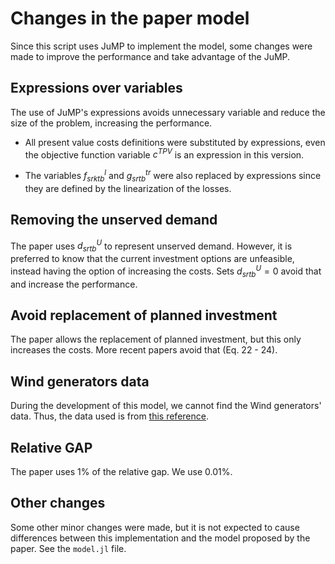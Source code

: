 # Changes in the paper model

Since this script uses JuMP to implement the model, some changes were made to improve
the performance and take advantage of the JuMP.

## Expressions over variables

The use of JuMP's expressions avoids unnecessary variable and reduce the size of the 
problem, increasing the performance. 

- All present value costs definitions were substituted by expressions, even the objective
function variable $c^{TPV}$ is an expression in this version.

- The variables $f_{srktb}^{l}$ and $g_{srtb}^{tr}$ were also replaced by expressions
since they are defined by the linearization of the losses.

## Removing the unserved demand

The paper uses $d_{srtb}^{U}$ to represent unserved demand. However, it is preferred to 
know that the current investment options are unfeasible, instead having the option of 
increasing the costs. Sets $d_{srtb}^{U} = 0$ avoid that and increase the performance.

## Avoid replacement of planned investment

The paper allows the replacement of planned investment, but this only increases the
costs. More recent papers avoid that (Eq. 22 - 24).

## Wind generators data

During the development of this model, we cannot find the Wind generators' data.
Thus, the data used is from [this reference](https://wind-turbine.com/download/101655/enercon_produkt_en_06_2015.pdf).


## Relative GAP

The paper uses 1% of the relative gap. We use 0.01%.

## Other changes

Some other minor changes were made, but it is not expected to cause differences between 
this implementation and the model proposed by the paper. See the `model.jl` file.